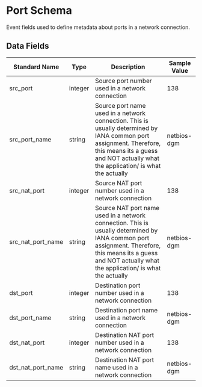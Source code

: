 # Port Schema
Event fields used to define metadata about ports in a network connection.

## Data Fields
|Standard Name|Type|Description|Sample Value|
|---|---|---|---|
| src_port          | integer | Source port number used in a network connection                                                                                                                                                             | 138         |
| src_port_name     | string  | Source port name used in a network connection. This is usually determined by IANA common port assignment. Therefore, this means its a guess and NOT actually what the application/ is what the actually     | netbios-dgm |
| src_nat_port      | integer | Source NAT port number used in a network connection                                                                                                                                                         | 138         |
| src_nat_port_name | string  | Source NAT port name used in a network connection. This is usually determined by IANA common port assignment. Therefore, this means its a guess and NOT actually what the application/ is what the actually | netbios-dgm |
| dst_port          | integer | Destination port number used in a network connection                                                                                                                                                        | 138         |
| dst_port_name     | string  | Destination port name used in a network connection                                                                                                                                                          | netbios-dgm |
| dst_nat_port      | integer | Destination NAT port number used in a network connection                                                                                                                                                    | 138         |
| dst_nat_port_name | string  | Destination NAT port name used in a network connection                                                                                                                                                      | netbios-dgm |
